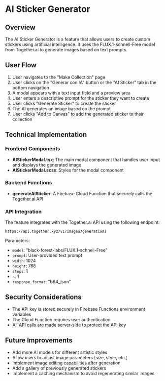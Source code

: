 # AI Sticker Generator

## Overview

The AI Sticker Generator is a feature that allows users to create custom stickers using artificial intelligence. It uses the FLUX.1-schnell-Free model from Together.ai to generate images based on text prompts.

## User Flow

1. User navigates to the "Make Collection" page
2. User clicks on the "Generar con IA" button or the "AI Sticker" tab in the bottom navigation
3. A modal appears with a text input field and a preview area
4. User enters a descriptive prompt for the sticker they want to create
5. User clicks "Generate Sticker" to create the sticker
6. The AI generates an image based on the prompt
7. User clicks "Add to Canvas" to add the generated sticker to their collection

## Technical Implementation

### Frontend Components

- **AIStickerModal.tsx**: The main modal component that handles user input and displays the generated image
- **AIStickerModal.scss**: Styles for the modal component

### Backend Functions

- **generateAISticker**: A Firebase Cloud Function that securely calls the Together.ai API

### API Integration

The feature integrates with the Together.ai API using the following endpoint:

```
https://api.together.xyz/v1/images/generations
```

Parameters:
- `model`: "black-forest-labs/FLUX.1-schnell-Free"
- `prompt`: User-provided text prompt
- `width`: 1024
- `height`: 768
- `steps`: 1
- `n`: 1
- `response_format`: "b64_json"

## Security Considerations

- The API key is stored securely in Firebase Functions environment variables
- The Cloud Function requires user authentication
- All API calls are made server-side to protect the API key

## Future Improvements

- Add more AI models for different artistic styles
- Allow users to adjust image parameters (size, style, etc.)
- Implement image editing capabilities after generation
- Add a gallery of previously generated stickers
- Implement a caching mechanism to avoid regenerating similar images 